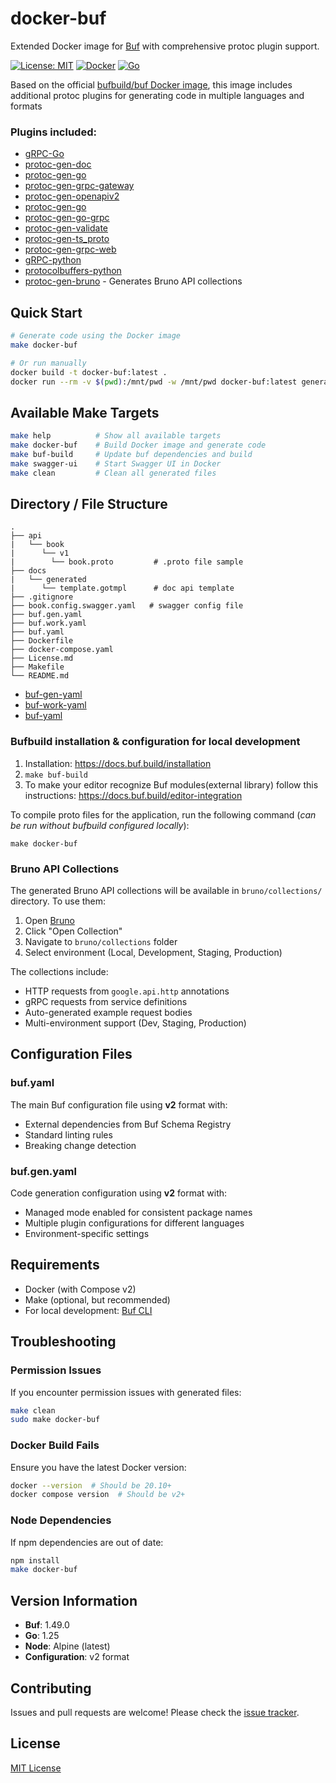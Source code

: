 # docker-buf

Extended Docker image for [Buf](https://buf.build) with comprehensive protoc plugin support.

[![License: MIT](https://img.shields.io/badge/License-MIT-yellow.svg)](https://github.com/eugene-bert/docker-buf/blob/main/License.md)
[![Docker](https://img.shields.io/badge/docker-latest-blue.svg)](https://hub.docker.com/r/bufbuild/buf)
[![Go](https://img.shields.io/badge/go-1.25-00ADD8.svg)](https://golang.org/)

Based on the official [bufbuild/buf Docker image](https://hub.docker.com/r/bufbuild/buf), this image includes additional protoc plugins for generating code in multiple languages and formats

### Plugins included:
- [gRPC-Go](https://google.golang.org/grpc)
- [protoc-gen-doc](https://github.com/pseudomuto/protoc-gen-doc)
- [protoc-gen-go](https://pkg.go.dev/github.com/golang/protobuf/protoc-gen-go)
- [protoc-gen-grpc-gateway](https://github.com/grpc-ecosystem/grpc-gateway)
- [protoc-gen-openapiv2](https://github.com/grpc-ecosystem/grpc-gateway)
- [protoc-gen-go](https://google.golang.org/protobuf/cmd/protoc-gen-go)
- [protoc-gen-go-grpc](https://google.golang.org/grpc/cmd/protoc-gen-go-grpc)
- [protoc-gen-validate](https://github.com/envoyproxy/protoc-gen-validate)
- [protoc-gen-ts_proto](https://www.npmjs.com/package/ts-proto)
- [protoc-gen-grpc-web](https://github.com/grpc/grpc-web)
- [gRPC-python](https://buf.build/grpc/python)
- [protocolbuffers-python](https://buf.build/protocolbuffers/python)
- [protoc-gen-bruno](https://github.com/eugene-bert/protoc-gen-bruno) - Generates Bruno API collections

## Quick Start

```bash
# Generate code using the Docker image
make docker-buf

# Or run manually
docker build -t docker-buf:latest .
docker run --rm -v $(pwd):/mnt/pwd -w /mnt/pwd docker-buf:latest generate --template buf.gen.yaml --path api
```

## Available Make Targets

```bash
make help          # Show all available targets
make docker-buf    # Build Docker image and generate code
make buf-build     # Update buf dependencies and build
make swagger-ui    # Start Swagger UI in Docker
make clean         # Clean all generated files
```


## Directory / File Structure

```
.
├── api
|   └── book
|      └── v1
|        └── book.proto         # .proto file sample
├── docs
|   └── generated
|      └── template.gotmpl      # doc api template
├── .gitignore
├── book.config.swagger.yaml   # swagger config file
├── buf.gen.yaml 
├── buf.work.yaml 
├── buf.yaml
├── Dockerfile
├── docker-compose.yaml
├── License.md
├── Makefile
└── README.md
```

- [buf-gen-yaml](https://docs.buf.build/configuration/v1/buf-gen-yaml)
- [buf-work-yaml](https://docs.buf.build/configuration/v1/buf-work-yaml)
- [buf-yaml](https://docs.buf.build/configuration/v1/buf-yaml)

### Bufbuild installation & configuration for local development

1. Installation: https://docs.buf.build/installation
2. ```make buf-build```
3. To make your editor recognize Buf modules(external library) follow this instructions: https://docs.buf.build/editor-integration

To compile proto files for the application, run the following command (_can be run without bufbuild configured locally_):
```
make docker-buf
```

### Bruno API Collections

The generated Bruno API collections will be available in `bruno/collections/` directory. To use them:

1. Open [Bruno](https://www.usebruno.com/)
2. Click "Open Collection"
3. Navigate to `bruno/collections` folder
4. Select environment (Local, Development, Staging, Production)

The collections include:
- HTTP requests from `google.api.http` annotations
- gRPC requests from service definitions
- Auto-generated example request bodies
- Multi-environment support (Dev, Staging, Production)

## Configuration Files

### buf.yaml
The main Buf configuration file using **v2** format with:
- External dependencies from Buf Schema Registry
- Standard linting rules
- Breaking change detection

### buf.gen.yaml
Code generation configuration using **v2** format with:
- Managed mode enabled for consistent package names
- Multiple plugin configurations for different languages
- Environment-specific settings

## Requirements

- Docker (with Compose v2)
- Make (optional, but recommended)
- For local development: [Buf CLI](https://docs.buf.build/installation)

## Troubleshooting

### Permission Issues
If you encounter permission issues with generated files:
```bash
make clean
sudo make docker-buf
```

### Docker Build Fails
Ensure you have the latest Docker version:
```bash
docker --version  # Should be 20.10+
docker compose version  # Should be v2+
```

### Node Dependencies
If npm dependencies are out of date:
```bash
npm install
make docker-buf
```

## Version Information

- **Buf**: 1.49.0
- **Go**: 1.25
- **Node**: Alpine (latest)
- **Configuration**: v2 format

## Contributing

Issues and pull requests are welcome! Please check the [issue tracker](https://github.com/eugene-bert/docker-buf/issues).

## License

[MIT License](License.md)

